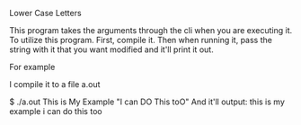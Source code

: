 Lower Case Letters

This program takes the arguments through the cli when you are executing it. To utilize this program. First, compile it. Then when running it, pass the string with it that you want modified and it'll print it out.

For example

I compile it to a file a.out

$ ./a.out This is My Example "I can DO This toO"
And it'll output:
this is my example i can do this too